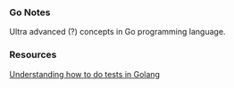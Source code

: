 ### Go Notes

Ultra advanced (?) concepts in Go programming language.

### Resources 
[Understanding how to do tests in Golang](https://github.com/guimassoqueto/go-tests)